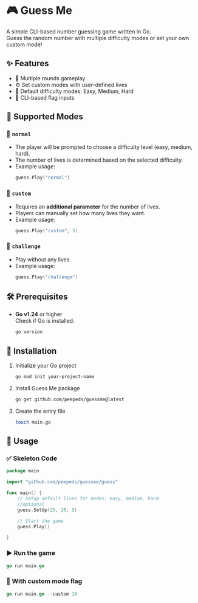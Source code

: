 # 🎮 Guess Me

A simple CLI-based number guessing game written in Go.  
Guess the random number with multiple difficulty modes or set your own custom mode!

## ✨ Features

- 🔁 Multiple rounds gameplay  
- ⚙️ Set custom modes with user-defined lives  
- 🧠 Default difficulty modes: Easy, Medium, Hard  
- 🧪 CLI-based flag inputs  

## 🧐 Supported Modes

### 🔹 `normal`
- The player will be prompted to choose a difficulty level (easy, medium, hard).
- The number of lives is determined based on the selected difficulty.
- Example usage:
  ```go
  guess.Play("normal")
  ```

### 🔹 `custom`
- Requires an **additional parameter** for the number of lives.
- Players can manually set how many lives they want.
- Example usage:
  ```go
  guess.Play("custom", 5)
  ```
### 🔹 `challenge`
- Play without any lives.
- Example usage:
  ```go
  guess.Play("challenge")
  ```

## 🛠️ Prerequisites

- **Go v1.24** or higher  
Check if Go is installed:
	```bash
	go version
	```

##  🚀 Installation
1. Initialize your Go project
	```bash
	go mod init your-project-name
	```
2.  Install Guess Me package
	```bash
	go get github.com/peepeds/guessme@latest
	```
3. Create the entry file
	```bash
	touch main.go
	```

##  🧪 Usage
### ✅ Skeleton Code
```go
package main

import "github.com/peepeds/guessme/guess"

func main() {
    // Setup default lives for modes: easy, medium, hard
    //optional
    guess.SetUp(25, 10, 5)

    // Start the game
    guess.Play()

}

```

### ▶️ Run the game
```go
go run main.go
```

### 🧩 With custom mode flag
``` go
go run main.go --custom 10
```
